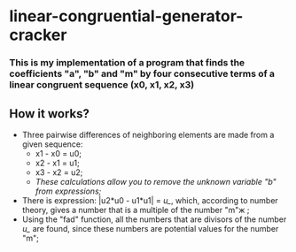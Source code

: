 # linear-congruential-generator-cracker

### This is my implementation of a program that finds the coefficients "a", "b" and "m" by four consecutive terms of a linear congruent sequence (x0, x1, x2, x3)

## How it works?

+ Three pairwise differences of neighboring elements are made from a given sequence:
  + x1 - x0 = u0;
  + x2 - x1 = u1;
  + x3 - x2 = u2;
  + *These calculations allow you to remove the unknown variable "b" from expressions;*
+ There is expression: |u2\*u0 - u1\*u1| = *u_*, which, according to number theory, gives a number that is a multiple of the number "m"ж ;
+ Using the "fad" function, all the numbers that are divisors of the number *u_* are found, since these numbers are potential values for the number "m";

